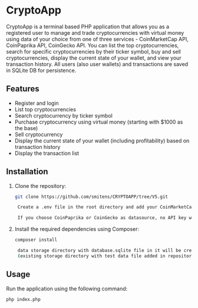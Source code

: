 # CryptoApp

CryptoApp is a terminal based PHP application that allows you as a registered user to manage and trade cryptocurrencies with virtual money using data of your choice from one of three services - CoinMarketCap API, CoinPaprika API, CoinGecko API. You can list the top cryptocurrencies, search for specific cryptocurrencies by their ticker symbol, buy and sell cryptocurrencies, display the current state of your wallet, and view your transaction history. All users (also user wallets) and transactions are saved in SQLite DB for persistence.

## Features

- Register and login
- List top cryptocurrencies
- Search cryptocurrency by ticker symbol
- Purchase cryptocurrency using virtual money (starting with $1000 as the base)
- Sell cryptocurrency
- Display the current state of your wallet (including profitability) based on transaction history
- Display the transaction list

## Installation

1. Clone the repository:

    ```sh
    git clone https://github.com/smitens/CRYPTOAPP/tree/V5.git
    ```
   ```sh
    Create a .env file in the root directory and add your CoinMarketCap API key. Find example in .env.example file.
    ```
   ```sh
    If you choose CoinPaprika or CoinGecko as datasource, no API key will be required
    ```

2. Install the required dependencies using Composer:

    ```sh
    composer install
    ```
   ```sh
    data storage directory with database.sqlite file in it will be created after you run the application 
    (existing storage directory with test data file added in repository as an example)
    ```

## Usage

Run the application using the following command:

```sh
php index.php
